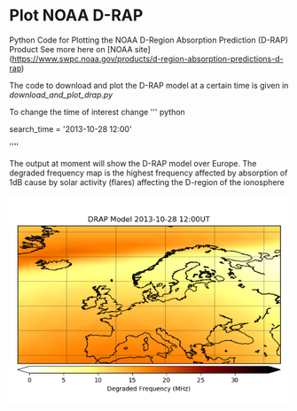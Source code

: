 # Plot NOAA D-RAP 

 Python Code for Plotting the NOAA D-Region Absorption Prediction (D-RAP) Product 
 See more here on [NOAA site] (https://www.swpc.noaa.gov/products/d-region-absorption-predictions-d-rap)
 
 The code to download and plot the D-RAP model at a certain time is given in *download_and_plot_drap.py*
 
 To change the time of interest change
 ''' python
 
 search_time = '2013-10-28 12:00'
 
 ''''
 
 The output at moment will show the D-RAP model over Europe. The degraded frequency map is the highest frequency affected by absorption of 1dB cause by solar activity (flares) affecting the D-region of the ionosphere
 
 ![alt text](example.png)
 
 